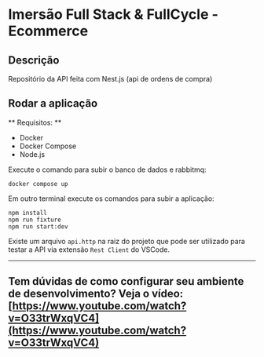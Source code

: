 # Imersão Full Stack & FullCycle - Ecommerce

## Descrição

Repositório da API feita com Nest.js (api de ordens de compra)

## Rodar a aplicação

** Requisitos: **

- Docker
- Docker Compose
- Node.js


Execute o comando para subir o banco de dados e rabbitmq:

```
docker compose up
```

Em outro terminal execute os comandos para subir a aplicação:

```
npm install
npm run fixture
npm run start:dev
```

Existe um arquivo `api.http` na raiz do projeto que pode ser utilizado para testar a API via extensão `Rest Client` do VSCode.

---
Tem dúvidas de como configurar seu ambiente de desenvolvimento? Veja o vídeo: [https://www.youtube.com/watch?v=O33trWxqVC4](https://www.youtube.com/watch?v=O33trWxqVC4)
---

